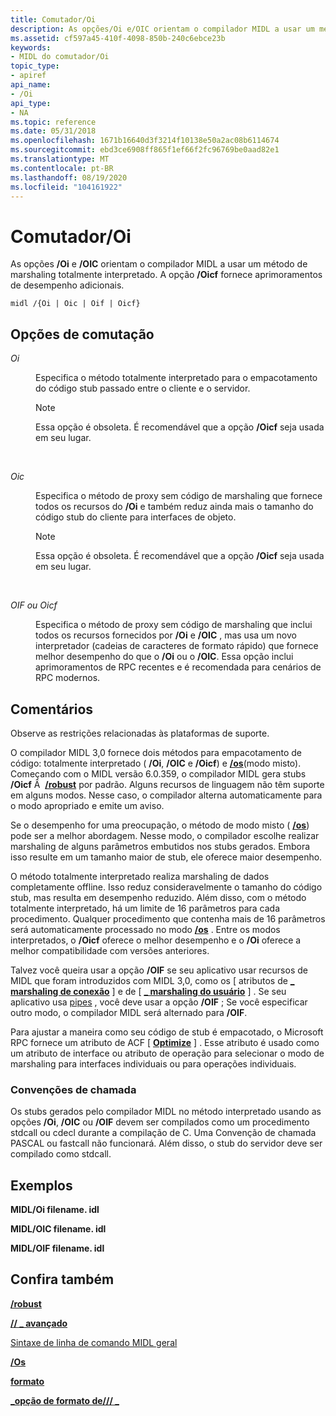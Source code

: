 ```yaml
---
title: Comutador/Oi
description: As opções/Oi e/OIC orientam o compilador MIDL a usar um método de marshaling totalmente interpretado. A opção/Oicf fornece aprimoramentos de desempenho adicionais.
ms.assetid: cf597a45-410f-4098-850b-240c6ebce23b
keywords:
- MIDL do comutador/Oi
topic_type:
- apiref
api_name:
- /Oi
api_type:
- NA
ms.topic: reference
ms.date: 05/31/2018
ms.openlocfilehash: 1671b16640d3f3214f10138e50a2ac08b6114674
ms.sourcegitcommit: ebd3ce6908ff865f1ef66f2fc96769be0aad82e1
ms.translationtype: MT
ms.contentlocale: pt-BR
ms.lasthandoff: 08/19/2020
ms.locfileid: "104161922"
---
```

# <a name="oi-switch"></a>Comutador/Oi

As opções **/Oi** e **/OIC** orientam o compilador MIDL a usar um método de marshaling totalmente interpretado. A opção **/Oicf** fornece aprimoramentos de desempenho adicionais.

``` syntax
midl /{Oi | Oic | Oif | Oicf}
```

## <a name="switch-options"></a>Opções de comutação

<dl> <dt>

*Oi* 
</dt> <dd>

Especifica o método totalmente interpretado para o empacotamento do código stub passado entre o cliente e o servidor.

> [!Note]  
> Essa opção é obsoleta. É recomendável que a opção **/Oicf** seja usada em seu lugar.

 

</dd> <dt>

*Oic* 
</dt> <dd>

Especifica o método de proxy sem código de marshaling que fornece todos os recursos do **/Oi** e também reduz ainda mais o tamanho do código stub do cliente para interfaces de objeto.

> [!Note]  
> Essa opção é obsoleta. É recomendável que a opção **/Oicf** seja usada em seu lugar.

 

</dd> <dt>

*OIF ou Oicf* 
</dt> <dd>

Especifica o método de proxy sem código de marshaling que inclui todos os recursos fornecidos por **/Oi** e **/OIC** , mas usa um novo interpretador (cadeias de caracteres de formato rápido) que fornece melhor desempenho do que o **/Oi** ou o **/OIC**. Essa opção inclui aprimoramentos de RPC recentes e é recomendada para cenários de RPC modernos.

</dd> </dl>

## <a name="remarks"></a>Comentários

Observe as restrições relacionadas às plataformas de suporte.

O compilador MIDL 3,0 fornece dois métodos para empacotamento de código: totalmente interpretado ( **/Oi**, **/OIC** e **/Oicf**) e [**/os**](-os.md)(modo misto). Começando com o MIDL versão 6.0.359, o compilador MIDL gera stubs **/Oicf** Â  [**/robust**](-robust.md) por padrão. Alguns recursos de linguagem não têm suporte em alguns modos. Nesse caso, o compilador alterna automaticamente para o modo apropriado e emite um aviso.

Se o desempenho for uma preocupação, o método de modo misto ( [**/os**](-os.md)) pode ser a melhor abordagem. Nesse modo, o compilador escolhe realizar marshaling de alguns parâmetros embutidos nos stubs gerados. Embora isso resulte em um tamanho maior de stub, ele oferece maior desempenho.

O método totalmente interpretado realiza marshaling de dados completamente offline. Isso reduz consideravelmente o tamanho do código stub, mas resulta em desempenho reduzido. Além disso, com o método totalmente interpretado, há um limite de 16 parâmetros para cada procedimento. Qualquer procedimento que contenha mais de 16 parâmetros será automaticamente processado no modo [**/os**](-os.md) . Entre os modos interpretados, o **/Oicf** oferece o melhor desempenho e o **/Oi** oferece a melhor compatibilidade com versões anteriores.

Talvez você queira usar a opção **/OIF** se seu aplicativo usar recursos de MIDL que foram introduzidos com MIDL 3,0, como os \[ atributos de [**\_ marshaling de conexão**](wire-marshal.md) \] e de \[ [**\_ marshaling do usuário**](user-marshal.md) \] . Se seu aplicativo usa [pipes](/windows/desktop/Rpc/pipes) , você deve usar a opção **/OIF** ; Se você especificar outro modo, o compilador MIDL será alternado para **/OIF**.

Para ajustar a maneira como seu código de stub é empacotado, o Microsoft RPC fornece um atributo de ACF \[ [**Optimize**](optimize.md) \] . Esse atributo é usado como um atributo de interface ou atributo de operação para selecionar o modo de marshaling para interfaces individuais ou para operações individuais.

### <a name="calling-conventions"></a>Convenções de chamada

Os stubs gerados pelo compilador MIDL no método interpretado usando as opções **/Oi**, **/OIC** ou **/OIF** devem ser compilados como um procedimento stdcall ou cdecl durante a compilação de C. Uma Convenção de chamada PASCAL ou fastcall não funcionará. Além disso, o stub do servidor deve ser compilado como stdcall.

## <a name="examples"></a>Exemplos

**MIDL/Oi filename. idl**

**MIDL/OIC filename. idl**

**MIDL/OIF filename. idl**

## <a name="see-also"></a>Confira também

<dl> <dt>

[**/robust**](-robust.md)
</dt> <dt>

[**// \_ avançado**](-no-robust.md)
</dt> <dt>

[Sintaxe de linha de comando MIDL geral](general-midl-command-line-syntax.md)
</dt> <dt>

[**/Os**](-os.md)
</dt> <dt>

[**formato**](optimize.md)
</dt> <dt>

[**\_opção de formato de/// \_**](-no-format-opt.md)
</dt> </dl>

 

 